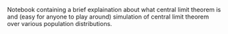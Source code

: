 Notebook containing a brief explaination about what central limit theorem is 
and (easy for anyone to play around) simulation of central limit theorem over various population distributions.
